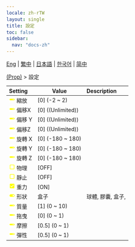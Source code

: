 ```yaml
---
locale: zh-rTW
layout: single
title: 設定
toc: false
sidebar:
  nav: "docs-zh"
---
```

[Eng](/dancexr/menu/2025.4/prop/settings) | [繁中](/tw/dancexr/menu/2025.4/prop/settings) | [日本語](/jp/dancexr/menu/2025.4/prop/settings) | [한국어](/kr/dancexr/menu/2025.4/prop/settings) | [简中](/zh/dancexr/menu/2025.4/prop/settings)

[(Prop)](../menu#(Prop)) > 設定



| Setting | Value | Description |
| :--- | --- | :--- |
|<nobr>![slider icon](/images/icon/ic_slider.png) 縮放</nobr>| [0] (-2 ~ 2) | 
|<nobr>![slider icon](/images/icon/ic_slider.png) 偏移X</nobr>| [0] ((Unlimited)) | 
|<nobr>![slider icon](/images/icon/ic_slider.png) 偏移 Y</nobr>| [0] ((Unlimited)) | 
|<nobr>![slider icon](/images/icon/ic_slider.png) 偏移Z</nobr>| [0] ((Unlimited)) | 
|<nobr>![slider icon](/images/icon/ic_slider.png) 旋轉 X</nobr>| [0] (-180 ~ 180) | 
|<nobr>![slider icon](/images/icon/ic_slider.png) 旋轉 Y</nobr>| [0] (-180 ~ 180) | 
|<nobr>![slider icon](/images/icon/ic_slider.png) 旋轉 Z</nobr>| [0] (-180 ~ 180) | 
|<nobr>![check_off icon](/images/icon/ic_check_off.png) 物理</nobr>| [OFF] | 
|<nobr>![check_off icon](/images/icon/ic_check_off.png) 靜止</nobr>| [OFF] | 
|<nobr>![check_on icon](/images/icon/ic_check_on.png) 重力</nobr>| [ON] | 
|<nobr>![toggle_on icon](/images/icon/ic_toggle_on.png) 形狀</nobr>| 盒子 | 球體, 膠囊, 盒子, 
|<nobr>![slider icon](/images/icon/ic_slider.png) 質量</nobr>| [1] (0 ~ 10) | 
|<nobr>![slider icon](/images/icon/ic_slider.png) 拖曳</nobr>| [0] (0 ~ 1) | 
|<nobr>![slider icon](/images/icon/ic_slider.png) 摩擦</nobr>| [0.5] (0 ~ 1) | 
|<nobr>![slider icon](/images/icon/ic_slider.png) 彈性</nobr>| [0.5] (0 ~ 1) | 
